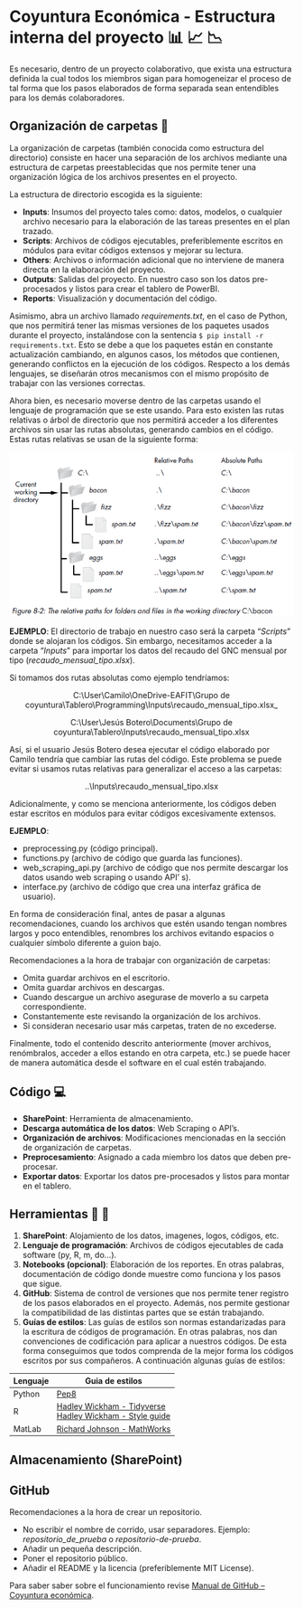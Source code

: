 # Coyuntura Económica - Estructura interna del proyecto :bar_chart: :chart_with_upwards_trend: :chart_with_downwards_trend:
Es necesario, dentro de un proyecto colaborativo, que exista una estructura definida la cual todos los miembros sigan para homogeneizar el proceso de tal forma que los pasos elaborados de forma separada sean entendibles para los demás colaboradores.

## Organización de carpetas :open_file_folder:
La organización de carpetas (también conocida como estructura del directorio) consiste en hacer una separación de los archivos mediante una estructura de carpetas preestablecidas que nos permite tener una organización lógica de los archivos presentes en el proyecto.

La estructura de directorio escogida es la siguiente:

- **Inputs**: Insumos del proyecto tales como: datos, modelos, o cualquier archivo necesario para la elaboración de las tareas presentes en el plan trazado. 
- **Scripts**: Archivos de códigos ejecutables, preferiblemente escritos en módulos para evitar códigos extensos y mejorar su lectura.
- **Others**: Archivos o información adicional que no interviene de manera directa en la elaboración del proyecto.
- **Outputs**: Salidas del proyecto. En nuestro caso son los datos pre-procesados y listos para crear el tablero de PowerBI.
- **Reports**: Visualización y documentación del código.

Asimismo, abra un archivo llamado _requirements.txt_, en el caso de Python, que nos permitirá tener las mismas versiones de los paquetes usados durante el proyecto, instalándose con la sentencia `$ pip install -r requirements.txt`. Esto se debe a que los paquetes están en constante actualización cambiando, en algunos casos, los métodos que contienen, generando conflictos en la ejecución de los códigos. 
Respecto a los demás lenguajes, se diseñarán otros mecanismos con el mismo propósito de trabajar con las versiones correctas.

Ahora bien, es necesario moverse dentro de las carpetas usando el lenguaje de programación que se este usando. Para esto existen las rutas relativas o árbol de directorio que nos permitirá acceder a los diferentes archivos sin usar las rutas absolutas, generando cambios en el código. Estas rutas relativas se usan de la siguiente forma:

![alt text][logo]

[logo]: https://github.com/Coyunturaeconomica/Coyunturaeconomica/blob/main/paths.PNG "Rutas"

**EJEMPLO**: 
El directorio de trabajo en nuestro caso será la carpeta “_Scripts_” donde se alojaran los códigos. Sin embargo, necesitamos acceder a la carpeta “_Inputs_” para importar los datos del recaudo del GNC mensual por tipo (_recaudo_mensual_tipo.xlsx_). 

Si tomamos dos rutas absolutas como ejemplo tendríamos:
<p align="center">
 C:\User\Camilo\OneDrive-EAFIT\Grupo de coyuntura\Tablero\Programming\Inputs\recaudo_mensual_tipo.xlsx_
</p>
 
<p align="center">
 C:\User\Jesús Botero\Documents\Grupo de coyuntura\Tablero\Inputs\recaudo_mensual_tipo.xlsx
</p>

Así, si el usuario Jesús Botero desea ejecutar el código elaborado por Camilo tendría que cambiar las rutas del código. Este problema se puede evitar si usamos rutas relativas para generalizar el acceso a las carpetas: 

<p align="center">
 ..\Inputs\recaudo_mensual_tipo.xlsx
</p>

Adicionalmente, y como se menciona anteriormente, los códigos deben estar escritos en módulos para evitar códigos excesivamente extensos. 

**EJEMPLO**:
-	preprocessing.py (código principal).
-	functions.py (archivo de código que guarda las funciones).
-	web_scraping_api.py (archivo de código que nos permite descargar los datos usando web scraping o usando API’ s).
-	interface.py (archivo de código que crea una interfaz gráfica de usuario).

En forma de consideración final, antes de pasar a algunas recomendaciones, cuando los archivos que estén usando tengan nombres largos y poco entendibles, renombres los archivos evitando espacios o cualquier símbolo diferente a guion bajo.

Recomendaciones a la hora de trabajar con organización de carpetas:
-	Omita guardar archivos en el escritorio.
-	Omita guardar archivos en descargas.
-	Cuando descargue un archivo asegurase de moverlo a su carpeta correspondiente.
-	Constantemente este revisando la organización de los archivos.
-	Si consideran necesario usar más carpetas, traten de no excederse.

Finalmente, todo el contenido descrito anteriormente (mover archivos, renómbralos, acceder a ellos estando en otra carpeta, etc.) se puede hacer de manera automática desde el software en el cual estén trabajando.

## Código :computer:
-	**SharePoint**: Herramienta de almacenamiento.
-	**Descarga automática de los datos**: Web Scraping o API’s.
-	**Organización de archivos**: Modificaciones mencionadas en la sección de organización de carpetas.
-	**Preprocesamiento**: Asignado a cada miembro los datos que deben pre-procesar.
-	**Exportar datos**: Exportar los datos pre-procesados y listos para montar en el tablero.

## Herramientas :wrench: :hammer:
1. **SharePoint**: Alojamiento de los datos, imagenes, logos, códigos, etc.
2. **Lenguaje de programación**: Archivos de códigos ejecutables de cada software (py, R, m, do…).
3. **Notebooks (opcional)**: Elaboración de los reportes. En otras palabras, documentación de código donde muestre como funciona y los pasos que sigue.
4. **GitHub**: Sistema de control de versiones que nos permite tener registro de los pasos elaborados en el proyecto. Además, nos permite gestionar la compatibilidad de las distintas partes que se están trabajando.
5. **Guías de estilos**: Las guías de estilos son normas estandarizadas para la escritura de códigos de programación. En otras palabras, nos dan convenciones de codificación para aplicar a nuestros códigos. De esta forma conseguimos que todos comprenda de la mejor forma los códigos escritos por sus compañeros. A continuación algunas guías de estilos:

Lenguaje | Guia de estilos |
--- | --- | 
Python| [Pep8](https://www.python.org/dev/peps/pep-0008/) | 
R | [Hadley Wickham - Tidyverse](https://style.tidyverse.org/)<br>[Hadley Wickham - Style guide](http://adv-r.had.co.nz/Style.html)| 
MatLab | [Richard Johnson - MathWorks](http://www.datatool.com/downloads/MatlabStyle2%20book.pdf) |

## Almacenamiento (SharePoint)

## GitHub
Recomendaciones a la hora de crear un repositorio.
- No escribir el nombre de corrido, usar separadores. Ejemplo: *repositorio_de_prueba* o *repositorio-de-prueba*.
- Añadir un pequeña descripción.
- Poner el repositorio público.
- Añadir el README y la licencia (preferiblemente MIT License).

Para saber saber sobre el funcionamiento revise [Manual de GitHub – Coyuntura económica](https://github.com/Coyunturaeconomica/Manual-GitHub/blob/main/README.md).
